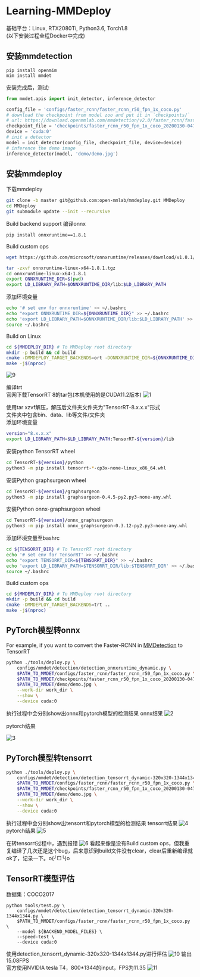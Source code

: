 # Learning-MMDeploy
基础平台：Linux, RTX2080Ti, Python3.6, Torch1.8  
(以下安装过程全程Docker中完成)  
## 安装mmdetection

```shell
pip install openmim
mim install mmdet
```
安装完成后，测试:  
```python
from mmdet.apis import init_detector, inference_detector

config_file = 'configs/faster_rcnn/faster_rcnn_r50_fpn_1x_coco.py'
# download the checkpoint from model zoo and put it in `checkpoints/`
# url: https://download.openmmlab.com/mmdetection/v2.0/faster_rcnn/faster_rcnn_r50_fpn_1x_coco/faster_rcnn_r50_fpn_1x_coco_20200130-047c8118.pth
checkpoint_file = 'checkpoints/faster_rcnn_r50_fpn_1x_coco_20200130-047c8118.pth'
device = 'cuda:0'
# init a detector
model = init_detector(config_file, checkpoint_file, device=device)
# inference the demo image
inference_detector(model, 'demo/demo.jpg')
```

## 安装mmdeploy

下载mmdeploy  
```bash
git clone -b master git@github.com:open-mmlab/mmdeploy.git MMDeploy
cd MMDeploy
git submodule update --init --recursive
```
Build backend support
编译onnx
```bash
pip install onnxruntime==1.8.1
```
Build custom ops
```bash
wget https://github.com/microsoft/onnxruntime/releases/download/v1.8.1/onnxruntime-linux-x64-1.8.1.tgz

tar -zxvf onnxruntime-linux-x64-1.8.1.tgz
cd onnxruntime-linux-x64-1.8.1
export ONNXRUNTIME_DIR=$(pwd)
export LD_LIBRARY_PATH=$ONNXRUNTIME_DIR/lib:$LD_LIBRARY_PATH
```
添加环境变量
```bash
echo '# set env for onnxruntime' >> ~/.bashrc
echo "export ONNXRUNTIME_DIR=${ONNXRUNTIME_DIR}" >> ~/.bashrc
echo 'export LD_LIBRARY_PATH=$ONNXRUNTIME_DIR/lib:$LD_LIBRARY_PATH' >> ~/.bashrc
source ~/.bashrc
```
Build on Linux

```bash
cd ${MMDEPLOY_DIR} # To MMDeploy root directory
mkdir -p build && cd build
cmake -DMMDEPLOY_TARGET_BACKENDS=ort -DONNXRUNTIME_DIR=${ONNXRUNTIME_DIR} ..
make -j$(nproc)
```
![9](https://user-images.githubusercontent.com/45785807/152636484-98e6a889-d61d-491b-b0e5-00e74463c07d.png)


编译trt  
官网下载TensorRT 8的tar包(本机使用的是CUDA11.2版本)
![1](https://user-images.githubusercontent.com/45785807/152636491-7a123b78-4856-402f-8eb8-f218691190fc.png)

使用tar xzvf解压，解压后文件夹文件夹为"TensorRT-8.x.x.x"形式    
文件夹中包含bin、data、lib等文件/文件夹  
添加环境变量
```bash
version="8.x.x.x"
export LD_LIBRARY_PATH=$LD_LIBRARY_PATH:TensorRT-${version}/lib
```
安装python TensorRT wheel
```bash
cd TensorRT-${version}/python
python3 -m pip install tensorrt-*-cp3x-none-linux_x86_64.whl
```
安装Python graphsurgeon wheel  
```bash
cd TensorRT-${version}/graphsurgeon
python3 -m pip install graphsurgeon-0.4.5-py2.py3-none-any.whl
```
安装Python onnx-graphsurgeon wheel
```bash
cd TensorRT-${version}/onnx_graphsurgeon
python3 -m pip install onnx_graphsurgeon-0.3.12-py2.py3-none-any.whl
```
添加环境变量至bashrc
```bash
cd ${TENSORRT_DIR} # To TensorRT root directory
echo '# set env for TensorRT' >> ~/.bashrc
echo "export TENSORRT_DIR=${TENSORRT_DIR}" >> ~/.bashrc
echo 'export LD_LIBRARY_PATH=$TENSORRT_DIR/lib:$TENSORRT_DIR' >> ~/.bashrc
source ~/.bashrc
```
Build custom ops
```bash
cd ${MMDEPLOY_DIR} # To MMDeploy root directory
mkdir -p build && cd build
cmake -DMMDEPLOY_TARGET_BACKENDS=trt ..
make -j$(nproc)
```

## PyTorch模型转onnx
For example, if you want to convert the Faster-RCNN in [MMDetection](https://github.com/open-mmlab/mmdetection) to TensorRT
```bash
python ./tools/deploy.py \
    configs/mmdet/detection/detection_onnxruntime_dynamic.py \
    $PATH_TO_MMDET/configs/faster_rcnn/faster_rcnn_r50_fpn_1x_coco.py \
    $PATH_TO_MMDET/checkpoints/faster_rcnn_r50_fpn_1x_coco_20200130-047c8118.pth \
    $PATH_TO_MMDET/demo/demo.jpg \
    --work-dir work_dir \
    --show \
    --device cuda:0
```
执行过程中会分别show出onnx和pytorch模型的检测结果
onnx结果
![2](https://user-images.githubusercontent.com/45785807/152636508-1408a53d-ef80-4a9e-8719-4366d168dcd1.png)

pytorch结果

![3](https://user-images.githubusercontent.com/45785807/152636511-6d16fa89-cd67-4ef1-8be1-9d9b970eac25.png)



## PyTorch模型转tensorrt
```bash
python ./tools/deploy.py \
    configs/mmdet/detection/detection_tensorrt_dynamic-320x320-1344x1344.py \
    $PATH_TO_MMDET/configs/faster_rcnn/faster_rcnn_r50_fpn_1x_coco.py \
    $PATH_TO_MMDET/checkpoints/faster_rcnn_r50_fpn_1x_coco_20200130-047c8118.pth \
    $PATH_TO_MMDET/demo/demo.jpg \
    --work-dir work_dir \
    --show \
    --device cuda:0
```
执行过程中会分别show出tensorrt和pytorch模型的检测结果
tensorrt结果
![4](https://user-images.githubusercontent.com/45785807/152636521-fc38c615-7037-440c-9846-3d9aaca82e5e.png)
pytorch结果
![5](https://user-images.githubusercontent.com/45785807/152636516-e2a18a40-13d6-482b-a250-6df43bd7a3ec.png)

在转tensorrt过程中，遇到报错
![6](https://user-images.githubusercontent.com/45785807/152636527-6f9e5ad6-9f3b-45d4-a8f3-659b393780f9.png)
看起来像是没有Build custom ops，但我重复编译了几次还是这个bug，后来意识到build文件没有clear，clear后重新编译就ok了，记录一下。o(╯□╰)o



## TensorRT模型评估
数据集：COCO2017
```shell
python tools/test.py \
    configs/mmdet/detection/detection_tensorrt_dynamic-320x320-1344x1344.py \
    $PATH_TO_MMDET/configs/faster_rcnn/faster_rcnn_r50_fpn_1x_coco.py \
    --model ${BACKEND_MODEL_FILES} \
    --speed-test \
    --device cuda:0
```
使用detection_tensorrt_dynamic-320x320-1344x1344.py进行评估
![10](https://user-images.githubusercontent.com/45785807/152636533-e89be060-abe1-45b6-849e-d6f8c46a12fe.png)
输出15.08FPS  
官方使用NVIDIA tesla T4，800*1344的input，FPS为11.35
![11](https://user-images.githubusercontent.com/45785807/152636535-b1292dc7-2ee8-445f-a30e-3bcfd6c8e85f.png)

